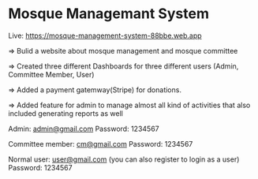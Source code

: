   # Mosque Managemant System
   

Live: https://mosque-management-system-88bbe.web.app


=> Bulid a website about mosque management and mosque committee

=> Created three different Dashboards for three different users (Admin, Committee Member, User)

=> Added a payment gatemway(Stripe) for donations.

=> Added feature for admin to manage almost all kind of activities that also included generating reports as well


Admin: admin@gmail.com
Password: 1234567

Committee member: cm@gmail.com
Password: 1234567

Normal user: user@gmail.com (you can also register to login as a user)
Password: 1234567
